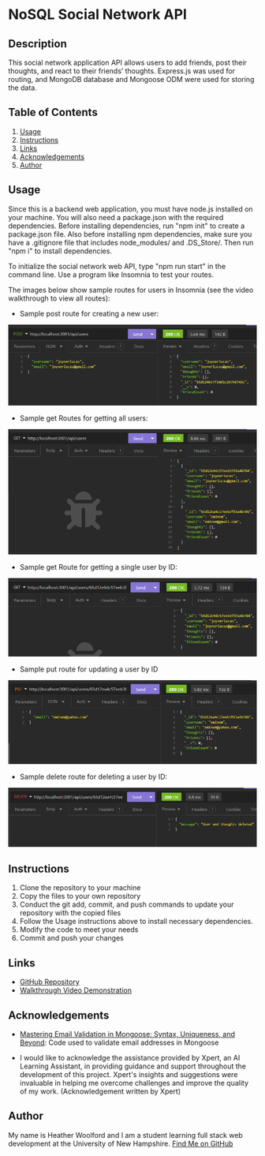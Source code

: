 # NoSQL Social Network API

## Description
This social network application API allows users to add friends, post their thoughts, and react to their friends’ thoughts. Express.js was used for routing, and MongoDB database and Mongoose ODM were used for storing the data.

## Table of Contents
1. [Usage](#usage)
2. [Instructions](#instructions)
3. [Links](#links)
4. [Acknowledgements](#acknowledgements)
5. [Author](#author)

## Usage
Since this is a backend web application, you must have node.js installed on your machine. You will also need a package.json with the required dependencies. Before installing dependencies, run "npm init" to create a package.json file. Also before installing npm dependencies, make sure you have a .gitignore file that includes node_modules/ and .DS_Store/. Then run "npm i" to install dependencies. 

To initialize the social network web API, type "npm run start" in the command line. Use a program like Insomnia to test your routes.

The images below show sample routes for users in Insomnia (see the video walkthrough to view all routes):


- Sample post route for creating a new user:

![Post route for creating a new user](./assets/create-user.png)


- Sample get Routes for getting all users:

![Get route for all users](./assets/get-all-users.png)


- Sample get Route for getting a single user by ID:

![Get route for user by ID](./assets/get-user-by-id.png)


- Sample put route for updating a user by ID

![Put route for updating a user's email address](./assets/update-user.png)


- Sample delete route for deleting a user by ID:

![Delete route for deleting a user by ID](./assets/delete-user.png)


## Instructions
1. Clone the repository to your machine
2. Copy the files to your own repository
3. Conduct the git add, commit, and push commands to update your repository with the copied files
4. Follow the Usage instructions above to install necessary dependencies.
5. Modify the code to meet your needs
6. Commit and push your changes


## Links
- [GitHub Repository](https://github.com/hwoolford/nosql-social-network-api) 
- [Walkthrough Video Demonstration](https://drive.google.com/file/d/1OJdP8F8jnNc6QN3X5KCvc8pqna5XljgJ/view?usp=sharing)


## Acknowledgements
- [Mastering Email Validation in Mongoose: Syntax, Uniqueness, and Beyond](https://blog.bounceless.io/mastering-email-validation-in-mongoose-syntax-uniqueness-and-beyond/): Code used to validate email addresses in Mongoose

- I would like to acknowledge the assistance provided by Xpert, an AI Learning Assistant, in providing guidance and support throughout the development of this project. Xpert's insights and suggestions were invaluable in helping me overcome challenges and improve the quality of my work. (Acknowledgement written by Xpert)


## Author
My name is Heather Woolford and I am a student learning full stack web development at the University of New Hampshire.
[Find Me on GitHub](https://gist.github.com/hwoolford)